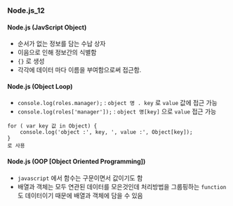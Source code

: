 ### Node.js_12

#### Node.js (JavScript Object)
- 순서가 없는 정보를 담는 수납 상자
- 이음으로 인해 정보간의 식별함
- `{}` 로 생성
- 각각에 데이터 마다 이름을 부여함으로써 접근함.

#### Node.js (Object Loop)
- `console.log(roles.manager);` : `object 명 . key` 로 `value` 값에 접근 가능
- `console.log(roles['manager']);` : `object 명[key]` 으로  `value` 접근 가능
```
for ( var key 값 in Object) {
    console.log('object :', key, ', value :', Object[key]);
}
로 사용
```
#### Node.js (OOP [Object Oriented Programming])
- `javascript` 에서 함수는 구문이면서 값이기도 함
- 배열과 객체는 모두 연관된 데이터를 모은것인데 처리방법을 그룹핑하는 `function` 도 데이터이기 때문에 배열과 객체에 담을 수 있음